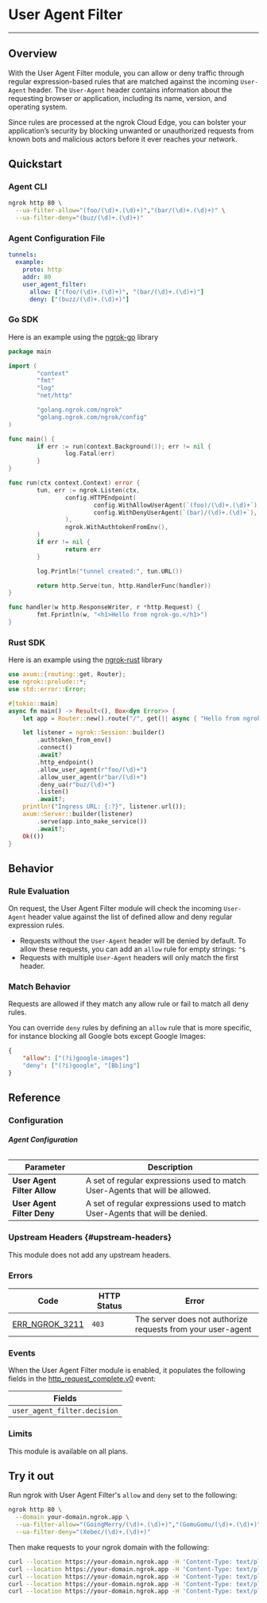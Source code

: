 # User Agent Filter

---

## Overview

With the User Agent Filter module, you can allow or deny traffic through regular expression-based rules that are matched against the incoming `User-Agent` header. The `User-Agent` header contains information about the requesting browser or application, including its name, version, and operating system.

Since rules are processed at the ngrok Cloud Edge, you can bolster your application’s security by blocking unwanted or unauthorized requests from known bots and malicious actors before it ever reaches your network.

## Quickstart

### Agent CLI

```bash
ngrok http 80 \
  --ua-filter-allow="(foo/(\d)+.(\d)+)","(bar/(\d)+.(\d)+)" \
  --ua-filter-deny="(buz/(\d)+.(\d)+)"
```

### Agent Configuration File

```yaml
tunnels:
  example:
    proto: http
    addr: 80
    user_agent_filter:
      allow: ["(foo/(\d)+.(\d)+)", "(bar/(\d)+.(\d)+)"]
      deny: ["(buzz/(\d)+.(\d)+)"]
```

### Go SDK

Here is an example using the [ngrok-go](https://github.com/ngrok/ngrok-go) library

```go
package main

import (
        "context"
        "fmt"
        "log"
        "net/http"

        "golang.ngrok.com/ngrok"
        "golang.ngrok.com/ngrok/config"
)

func main() {
        if err := run(context.Background()); err != nil {
                log.Fatal(err)
        }
}

func run(ctx context.Context) error {
        tun, err := ngrok.Listen(ctx,
                config.HTTPEndpoint(
                        config.WithAllowUserAgent(`(foo)/(\d)+.(\d)+`),
                        config.WithDenyUserAgent(`(bar)/(\d)+.(\d)+`),
                ),
                ngrok.WithAuthtokenFromEnv(),
        )
        if err != nil {
                return err
        }

        log.Println("tunnel created:", tun.URL())

        return http.Serve(tun, http.HandlerFunc(handler))
}

func handler(w http.ResponseWriter, r *http.Request) {
        fmt.Fprintln(w, "<h1>Hello from ngrok-go.</h1>")
}
```

### Rust SDK

Here is an example using the [ngrok-rust](https://github.com/ngrok/ngrok-rust) library

```rust
use axum::{routing::get, Router};
use ngrok::prelude::*;
use std::error::Error;

#[tokio::main]
async fn main() -> Result<(), Box<dyn Error>> {
    let app = Router::new().route("/", get(|| async { "Hello from ngrok-rust!" }));

    let listener = ngrok::Session::builder()
        .authtoken_from_env()
        .connect()
        .await?
        .http_endpoint()
        .allow_user_agent(r"foo/(\d)+")
        .allow_user_agent(r"bar/(\d)+")
        .deny_ua(r"buz/(\d)+")
        .listen()
        .await?;
    println!("Ingress URL: {:?}", listener.url());
    axum::Server::builder(listener)
        .serve(app.into_make_service())
        .await?;
    Ok(())
}
```

## Behavior

### Rule Evaluation

On request, the User Agent Filter module will check the incoming `User-Agent` header value against the list of defined allow and deny regular expression rules.

- Requests without the `User-Agent` header will be denied by default. To allow these requests, you can add an `allow` rule for empty strings: `^$`
- Requests with multiple `User-Agent` headers will only match the first header.

### Match Behavior

Requests are allowed if they match any allow rule or fail to match all deny rules.

You can override `deny` rules by defining an `allow` rule that is more specific, for instance blocking all Google bots except Google Images:

```json
{
	"allow": ["(?i)google-images"]
	"deny": ["(?i)google", "[Bb]ing"]
}
```

## Reference

### Configuration

###### **Agent Configuration**

| Parameter                   | Description                                                                  |
| --------------------------- | ---------------------------------------------------------------------------- |
| **User Agent Filter Allow** | A set of regular expressions used to match User-Agents that will be allowed. |
| **User Agent Filter Deny**  | A set of regular expressions used to match User-Agents that will be denied.  |

### Upstream Headers {#upstream-headers}

This module does not add any upstream headers.

### Errors

| Code                                      | HTTP Status | Error                                                       |
| ----------------------------------------- | ----------- | ----------------------------------------------------------- |
| [ERR_NGROK_3211](/errors/err_ngrok_3211/) | `403`       | The server does not authorize requests from your user-agent |

### Events

When the User Agent Filter module is enabled, it populates the following
fields in the
[http_request_complete.v0](/obs/reference/#http-request-complete) event:

| Fields                       |
| ---------------------------- |
| `user_agent_filter.decision` |

### Limits

This module is available on all plans.

## Try it out

Run ngrok with User Agent Filter's `allow` and `deny` set to the following:

```bash
ngrok http 80 \
  --domain your-domain.ngrok.app \
  --ua-filter-allow="(GoingMerry/(\d)+.(\d)+)","(GomuGomu/(\d)+.(\d)+)" \
  --ua-filter-deny="(Xebec/(\d)+.(\d)+)"
```

Then make requests to your ngrok domain with the following:

```bash
curl --location https://your-domain.ngrok.app -H 'Content-Type: text/plain' -A 'GoingMerry/1.1' --data 'https://www.youtube.com/watch?v=djyTG19Achg' -k -v
curl --location https://your-domain.ngrok.app -H 'Content-Type: text/plain' -A 'GomuGomu/1.1' --data 'https://www.youtube.com/watch?v=djyTG19Achg' -k -v
curl --location https://your-domain.ngrok.app -H 'Content-Type: text/plain' -A 'Xebec/1.1' --data 'https://www.youtube.com/watch?v=djyTG19Achg' -k -v
curl --location https://your-domain.ngrok.app -H 'Content-Type: text/plain' -A '' --data 'https://www.youtube.com/watch?v=djyTG19Achg' -k -v
curl --location https://your-domain.ngrok.app -H 'Content-Type: text/plain' -A 'TwitterBot/1.1' --data 'https://www.youtube.com/watch?v=djyTG19Achg' -k -v
```
